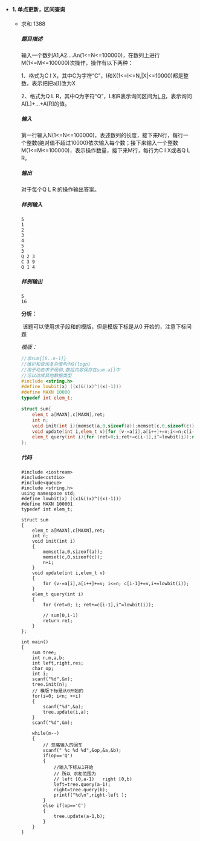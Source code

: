* #### 1. 单点更新，区间查询

  * 求和 1388

    ##### 题目描述

    输入一个数列A1,A2….An(1<=N<=100000)，在数列上进行M(1<=M<=100000)次操作，操作有以下两种：

    1、格式为C I X，其中C为字符“C”，I和X(1<=I<=N,|X|<=10000)都是整数，表示把把a[I]改为X

    2、格式为Q L R，其中Q为字符“Q”，L和R表示询问区间为[L,R](1<=L<=R<=N)，表示询问A[L]+…+A[R]的值。

    ##### 输入

    第一行输入N(1<=N<=100000)，表述数列的长度，接下来N行，每行一个整数(绝对值不超过10000)依次输入每个数；接下来输入一个整数M(1<=M<=100000)，表示操作数量，接下来M行，每行为C I X或者Q L R。

    ##### 输出

    对于每个Q L R 的操作输出答案。

    ##### 样例输入

    ```
    5
    1
    2
    3
    4
    5
    3
    Q 2 3
    C 3 9
    Q 1 4
    ```

    ##### 样例输出

    ```
    5
    16
    ```

    **分析：**

    ​	该题可以使用求子段和的模版，但是模版下标是从0 开始的，注意下标问题

    *模版：*

    ```c++
    //求sum{[0..n-1]}
    //维护和查询复杂度均为O(logn)
    //用于动态求子段和,数组内容保存在sum.a[]中
    //可以改成其他数据类型
    #include <string.h>
    #define lowbit(x) ((x)&((x)^((x)-1)))
    #define MAXN 10000
    typedef int elem_t;
    
    struct sum{
    	elem_t a[MAXN],c[MAXN],ret;
    	int n;
    	void init(int i){memset(a,0,sizeof(a));memset(c,0,sizeof(c));n=i;}
    	void update(int i,elem_t v){for (v-=a[i],a[i++]+=v;i<=n;c[i-1]+=v,i+=lowbit(i));}
    	elem_t query(int i){for (ret=0;i;ret+=c[i-1],i^=lowbit(i));return ret;}
    };
    ```

    

    ##### 代码

    ```
    #include <iostream>
    #include<cstdio>
    #include<queue>
    #include <string.h>
    using namespace std;
    #define lowbit(x) ((x)&((x)^((x)-1)))
    #define MAXN 100001
    typedef int elem_t;
    
    struct sum
    {
        elem_t a[MAXN],c[MAXN],ret;
        int n;
        void init(int i)
        {
            memset(a,0,sizeof(a));
            memset(c,0,sizeof(c));
            n=i;
        }
        void update(int i,elem_t v)
        {
            for (v-=a[i],a[i++]+=v; i<=n; c[i-1]+=v,i+=lowbit(i));
        }
        elem_t query(int i)
        {
            for (ret=0; i; ret+=c[i-1],i^=lowbit(i));
    
            // sum[0,i-1)
            return ret;
        }
    };
    
    int main()
    {
        sum tree;
        int n,m,a,b;
        int left,right,res;
        char op;
        int i;
        scanf("%d",&n);
        tree.init(n);
        // 模版下标是从0开始的
        for(i=0; i<n; ++i)
        {
            scanf("%d",&a);
            tree.update(i,a);
        }
        scanf("%d",&m);
    
        while(m--)
        {
            // 忽略输入的回车
            scanf(" %c %d %d",&op,&a,&b);
            if(op=='Q')
            {
                //输入下标从1开始
                // 所以 求和范围为 
                // left [0,a-1)   right [0,b)
                left=tree.query(a-1);
                right=tree.query(b);
                printf("%d\n",right-left );
            }
            else if(op=='C')
            {
                tree.update(a-1,b);
            }
        }
    }
    ```

    